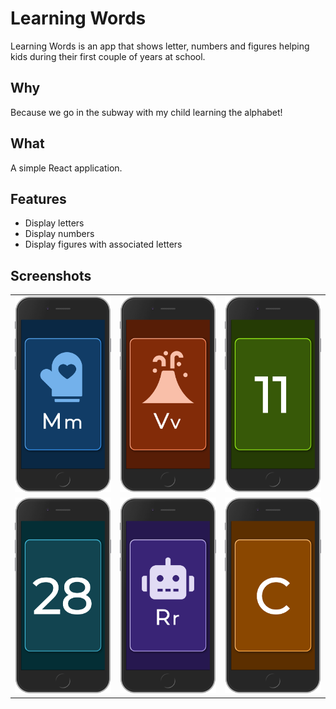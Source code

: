 # Learning Words

Learning Words is an app that shows letter, numbers and figures
helping kids during their first couple of years at school.

## Why

Because we go in the subway with my child learning the alphabet!

## What

A simple React application.

## Features

- Display letters
- Display numbers
- Display figures with associated letters

## Screenshots

|                                      |                                      |                                      |
| ------------------------------------ | ------------------------------------ | ------------------------------------ |
| ![Screen](./docs/screenshot-001.png) | ![Screen](./docs/screenshot-005.png) | ![Screen](./docs/screenshot-004.png) |
| ![Screen](./docs/screenshot-003.png) | ![Screen](./docs/screenshot-002.png) | ![Screen](./docs/screenshot-006.png) |
